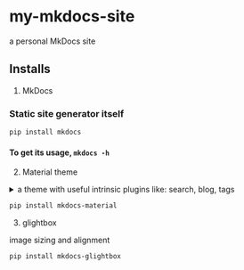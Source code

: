# my-mkdocs-site

a personal MkDocs site

## Installs

1. MkDocs

### Static site generator itself

```bash
pip install mkdocs
```
#### To get its usage, `mkdocs -h`

2. Material theme

<details>
  <summary> a theme with useful intrinsic plugins like: search, blog, tags</summary>
  Every plugin needs to be listed up, even if intrinsic, in `mkdocs.yml`.
</details>

```bash
pip install mkdocs-material
```

3. glightbox

image sizing and alignment

```bash
pip install mkdocs-glightbox
```